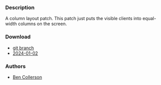 ### Description
A column layout patch. This patch just puts the visible clients into equal-width columns on the screen.

### Download
- [git branch](https://codeberg.org/bencc/dwl/src/branch/column)
- [2024-01-02](https://codeberg.org/dwl/dwl-patches/raw/branch/main/patches/column/column.patch)

### Authors
- [Ben Collerson](https://codeberg.org/bencc)